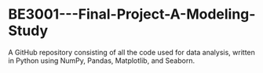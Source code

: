 # BE3001---Final-Project-A-Modeling-Study
A GitHub repository consisting of all the code used for data analysis, written in Python using NumPy, Pandas, Matplotlib, and Seaborn.
